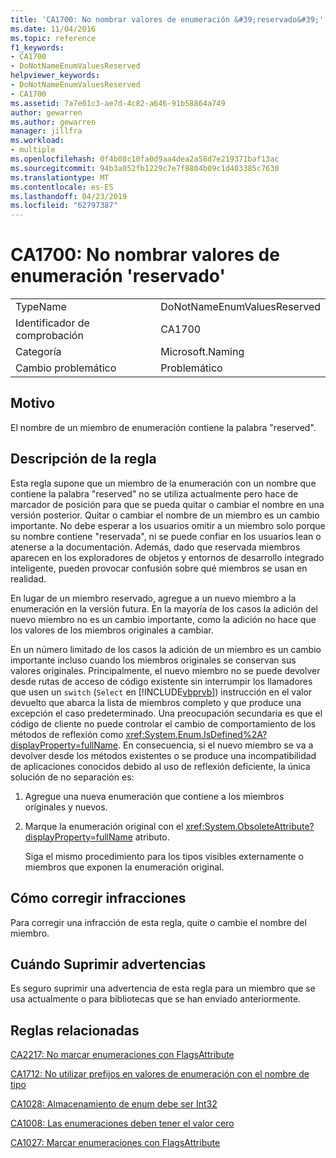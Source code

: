 ```yaml
---
title: 'CA1700: No nombrar valores de enumeración &#39;reservado&#39;'
ms.date: 11/04/2016
ms.topic: reference
f1_keywords:
- CA1700
- DoNotNameEnumValuesReserved
helpviewer_keywords:
- DoNotNameEnumValuesReserved
- CA1700
ms.assetid: 7a7e01c3-ae7d-4c82-a646-91b58864a749
author: gewarren
ms.author: gewarren
manager: jillfra
ms.workload:
- multiple
ms.openlocfilehash: 0f4b08c10fa0d9aa4dea2a58d7e219371baf13ac
ms.sourcegitcommit: 94b3a052fb1229c7e7f8804b09c1d403385c7630
ms.translationtype: MT
ms.contentlocale: es-ES
ms.lasthandoff: 04/23/2019
ms.locfileid: "62797387"
---
```

# <a name="ca1700-do-not-name-enum-values-39reserved39"></a>CA1700: No nombrar valores de enumeración &#39;reservado&#39;

|||
|-|-|
|TypeName|DoNotNameEnumValuesReserved|
|Identificador de comprobación|CA1700|
|Categoría|Microsoft.Naming|
|Cambio problemático|Problemático|

## <a name="cause"></a>Motivo

El nombre de un miembro de enumeración contiene la palabra "reserved".

## <a name="rule-description"></a>Descripción de la regla

Esta regla supone que un miembro de la enumeración con un nombre que contiene la palabra "reserved" no se utiliza actualmente pero hace de marcador de posición para que se pueda quitar o cambiar el nombre en una versión posterior. Quitar o cambiar el nombre de un miembro es un cambio importante. No debe esperar a los usuarios omitir a un miembro solo porque su nombre contiene "reservada", ni se puede confiar en los usuarios lean o atenerse a la documentación. Además, dado que reservada miembros aparecen en los exploradores de objetos y entornos de desarrollo integrado inteligente, pueden provocar confusión sobre qué miembros se usan en realidad.

En lugar de un miembro reservado, agregue a un nuevo miembro a la enumeración en la versión futura. En la mayoría de los casos la adición del nuevo miembro no es un cambio importante, como la adición no hace que los valores de los miembros originales a cambiar.

En un número limitado de los casos la adición de un miembro es un cambio importante incluso cuando los miembros originales se conservan sus valores originales. Principalmente, el nuevo miembro no se puede devolver desde rutas de acceso de código existente sin interrumpir los llamadores que usen un `switch` (`Select` en [!INCLUDE[vbprvb](../code-quality/includes/vbprvb_md.md)]) instrucción en el valor devuelto que abarca la lista de miembros completo y que produce una excepción el caso predeterminado. Una preocupación secundaria es que el código de cliente no puede controlar el cambio de comportamiento de los métodos de reflexión como <xref:System.Enum.IsDefined%2A?displayProperty=fullName>. En consecuencia, si el nuevo miembro se va a devolver desde los métodos existentes o se produce una incompatibilidad de aplicaciones conocidos debido al uso de reflexión deficiente, la única solución de no separación es:

1. Agregue una nueva enumeración que contiene a los miembros originales y nuevos.

2. Marque la enumeración original con el <xref:System.ObsoleteAttribute?displayProperty=fullName> atributo.

   Siga el mismo procedimiento para los tipos visibles externamente o miembros que exponen la enumeración original.

## <a name="how-to-fix-violations"></a>Cómo corregir infracciones

Para corregir una infracción de esta regla, quite o cambie el nombre del miembro.

## <a name="when-to-suppress-warnings"></a>Cuándo Suprimir advertencias

Es seguro suprimir una advertencia de esta regla para un miembro que se usa actualmente o para bibliotecas que se han enviado anteriormente.

## <a name="related-rules"></a>Reglas relacionadas

[CA2217: No marcar enumeraciones con FlagsAttribute](../code-quality/ca2217-do-not-mark-enums-with-flagsattribute.md)

[CA1712: No utilizar prefijos en valores de enumeración con el nombre de tipo](../code-quality/ca1712-do-not-prefix-enum-values-with-type-name.md)

[CA1028: Almacenamiento de enum debe ser Int32](../code-quality/ca1028-enum-storage-should-be-int32.md)

[CA1008: Las enumeraciones deben tener el valor cero](../code-quality/ca1008-enums-should-have-zero-value.md)

[CA1027: Marcar enumeraciones con FlagsAttribute](../code-quality/ca1027-mark-enums-with-flagsattribute.md)